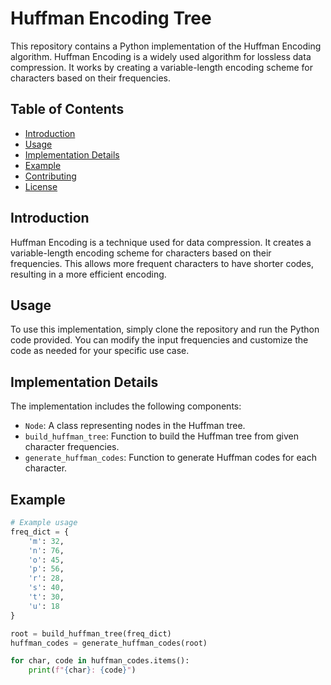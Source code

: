 # Huffman Encoding Tree

This repository contains a Python implementation of the Huffman Encoding algorithm. Huffman Encoding is a widely used algorithm for lossless data compression. It works by creating a variable-length encoding scheme for characters based on their frequencies.

## Table of Contents
- [Introduction](#introduction)
- [Usage](#usage)
- [Implementation Details](#implementation-details)
- [Example](#example)
- [Contributing](#contributing)
- [License](#license)

## Introduction

Huffman Encoding is a technique used for data compression. It creates a variable-length encoding scheme for characters based on their frequencies. This allows more frequent characters to have shorter codes, resulting in a more efficient encoding.

## Usage

To use this implementation, simply clone the repository and run the Python code provided. You can modify the input frequencies and customize the code as needed for your specific use case.

## Implementation Details

The implementation includes the following components:
- `Node`: A class representing nodes in the Huffman tree.
- `build_huffman_tree`: Function to build the Huffman tree from given character frequencies.
- `generate_huffman_codes`: Function to generate Huffman codes for each character.

## Example

```python
# Example usage
freq_dict = {
    'm': 32,
    'n': 76,
    'o': 45,
    'p': 56,
    'r': 28,
    's': 40,
    't': 30,
    'u': 18
}

root = build_huffman_tree(freq_dict)
huffman_codes = generate_huffman_codes(root)

for char, code in huffman_codes.items():
    print(f"{char}: {code}")

